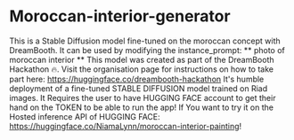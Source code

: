 # Moroccan-interior-generator
This is a Stable Diffusion model fine-tuned on the moroccan concept with DreamBooth.
It can be used by modifying the instance_prompt: ** photo of moroccan interior **
This model was created as part of the DreamBooth Hackathon 🔥. 
Visit the organisation page for instructions on how to take part here: https://huggingface.co/dreambooth-hackathon
It's humble deployment of a fine-tuned STABLE DIFFUSION model trained on Riad images. 
It Requires the user to have HUGGING FACE account to get their hand on the TOKEN to be able to run the app!
If You want to try it on the Hosted inference API of HUGGING FACE: https://huggingface.co/NiamaLynn/moroccan-interior-painting!
